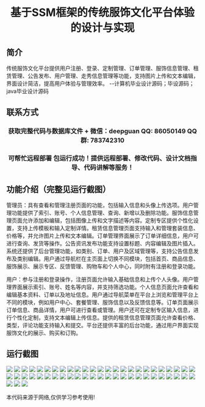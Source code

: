 <p><h1 align="center">基于SSM框架的传统服饰文化平台体验的设计与实现</h1></p>

## 简介
传统服饰文化平台提供用户注册、登录、定制管理、订单管理、服饰信息管理、租赁管理、公告发布、用户管理、走秀信息管理等功能，支持图片上传和文本编辑，界面设计简洁，提高用户体验与管理效率。    --计算机毕业设计源码；毕设源码；java毕业设计源码


## 联系方式
<p><h3 align="center">获取完整代码与数据库文件 + 微信：deepguan QQ: 86050149 QQ群: 783742310</h3></p>
<p><h3 align="center">可帮忙远程部署 包运行成功！提供远程部署、修改代码、设计文档指导、代码讲解等服务！</h3></p>

## 功能介绍（完整见运行截图）
管理员：具有查看和管理注册页面的功能，包括输入信息和头像上传选项。用户管理功能提供了索引、账号、个人信息管理、查询、新增以及删除功能。服饰信息管理页面允许添加和编辑，包括图像上传和文字描述等内容。定制专区提供个性化设置，支持上传模板和输入定制详情。租赁信息管理页面支持输入和管理套装信息、价格等，并允许图片上传和文本编辑。订单管理界面展示了订单详细信息，用户可进行查询、发货等操作。公告资讯发布功能支持设置标题、内容编辑及图片插入。 系统还提供了后台管理功能，如类别、订单、用户及区域管理等，支持公告信息发布及类别编辑。用户通过导航栏在主页面上切换不同模块，包括首页、商品信息、服饰展示、展示专区、反馈管理、购物车和个人中心，同时附有注册和登录功能。

用户：参与注册和登录操作，注册页面允许输入基础信息和上传个人头像。用户管理界面展示索引、账号、姓名等内容，并支持筛选功能。个人信息页面允许查看和编辑基本资料、订单以及地址信息。用户通过导航菜单在平台上浏览和管理平台上不同的模块，例如用户中心、套餐管理、服饰信息以及反馈信息等。订单页面展示订单信息、商品详情，用户可进行查看或管理。用户还可在定制专区输入信息，进行个性化定制，支持文本编辑上传信息。提供的租赁信息管理页面允许查看价格、类型，评论功能支持输入和提交。平台还提供丰富的后台功能，通过用户界面实现服饰文化的展示、购买和订购。


## 运行截图
![](img/001.jpg)
![](img/002.jpg)
![](img/003.jpg)
![](img/004.jpg)
![](img/005.jpg)
![](img/006.jpg)
![](img/007.jpg)
![](img/008.jpg)
![](img/009.jpg)
![](img/010.jpg)
![](img/011.jpg)
![](img/012.jpg)
![](img/013.jpg)
![](img/014.jpg)
![](img/015.jpg)
![](img/016.jpg)
![](img/017.jpg)
![](img/018.jpg)
![](img/019.jpg)
![](img/020.jpg)
![](img/021.jpg)
![](img/022.jpg)
![](img/023.jpg)
![](img/024.jpg)
![](img/025.jpg)
![](img/026.jpg)
![](img/027.jpg)
![](img/028.jpg)
![](img/029.jpg)
![](img/030.jpg)
![](img/031.jpg)
![](img/032.jpg)
![](img/033.jpg)
![](img/034.jpg)
![](img/035.jpg)
![](img/036.jpg)
![](img/037.jpg)
![](img/038.jpg)
![](img/039.jpg)
![](img/040.jpg)
![](img/041.jpg)
![](img/042.jpg)
![](img/043.jpg)
![](img/044.jpg)
![](img/045.jpg)
![](img/046.jpg)
![](img/047.jpg)
![](img/048.jpg)
![](img/049.jpg)
![](img/050.jpg)
![](img/051.jpg)
![](img/052.jpg)
![](img/053.jpg)

<p>本代码来源于网络,仅供学习参考使用!</p>
